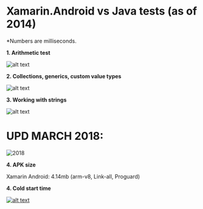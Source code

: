 Xamarin.Android vs Java tests (as of 2014)
=======================

*Numbers are milliseconds.

**1. Arithmetic test**

![alt text](http://habrastorage.org/getpro/habr/post_images/f4a/20f/cd1/f4a20fcd14bcfa9830c09de617f9b7b4.png)


**2. Collections, generics, custom value types**

![alt text](http://habrastorage.org/getpro/habr/post_images/194/453/cae/194453cae45bf06d38e38144826910c0.png)


**3. Working with strings**

![alt text](http://habrastorage.org/getpro/habr/post_images/03e/d4a/4eb/03ed4a4eb211d1969f05db45ba7b4f4d.png)

# **UPD MARCH 2018:**

![2018](https://habrastorage.org/webt/ep/0d/vy/ep0dvy_i8x7_izds1588gynqdhw.png)

**4. APK size**

Xamarin Android: 4.14mb (arm-v8, Link-all, Proguard)

**4. Cold start time**

[![alt text](http://img.youtube.com/vi/RV-aWSfVzWw/0.jpg)](https://www.youtube.com/watch?v=RV-aWSfVzWw)
